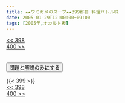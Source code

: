 ```yaml
---
title: ★★ウミガメのスープ★★399杯目 料理バトル味
date: 2005-01-29T12:00:00+09:00
tags: [2005年,オカルト板]
---
```

<div class="th_left"><a href="../398"><< 398</a></div>
<div class="th_right"><a href="../400">400 >></a></div>
<br><br>
<script src="../../js/cupsoup.js"></script>
<form>
<input type="button" value="問題と解説のみにする" onClick="toggleCupsoup()">
</form>
{{< 399 >}}
<div class="th_left"><a href="../398"><< 398</a></div>
<div class="th_right"><a href="../400">400 >></a></div>